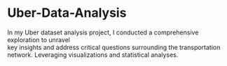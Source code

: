 # Uber-Data-Analysis
In my Uber dataset analysis project, I conducted a comprehensive exploration to unravel  
key insights and address critical questions surrounding the transportation network. Leveraging visualizations and statistical analyses.
